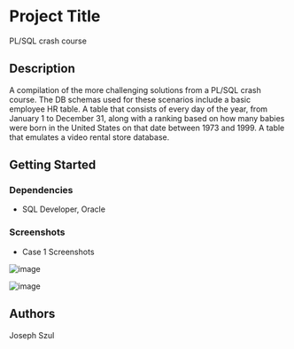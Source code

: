 # Project Title

PL/SQL crash course

## Description

A compilation of the more challenging solutions from a PL/SQL crash course. The DB schemas used for these scenarios include a basic employee HR table. 
A table that consists of every day of the year, from January 1 to December 31, along with a ranking based on how many babies were born in the United States on that date between 1973 and 1999.
A table that emulates a video rental store database.

## Getting Started

### Dependencies

* SQL Developer, Oracle 

### Screenshots
* Case 1 Screenshots

![image](https://user-images.githubusercontent.com/27320490/61598772-d58b9300-abe7-11e9-8359-7219eff95e01.png)

![image](https://user-images.githubusercontent.com/27320490/61598793-0ff53000-abe8-11e9-900d-9cd102c57ff2.png)




## Authors


Joseph Szul 
